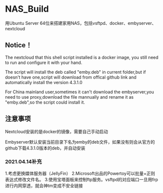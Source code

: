 # NAS_Build
  用Ubuntu Server 64位来搭建家用NAS，包括vsftpd、docker、embyserver、nextcloud

## Notice！
  The nextcloud that this shell script installed is a docker image, you still need to run and configure it with your hand.
  
  The script will install the deb called "emby.deb" in current folder,but if doesn't have one,script will download from offical github link and automatically install the version 4.3.1.0
  
  For China mainland user,sometimes it can't download the embyserver,you need to use proxy,download the file mannually and rename it as "emby.deb",so the script could install it.
  
## 注意事项
  Nextcloud安装的是docker的镜像，需要自己手动启动
  
  Embyserver默认安装当前目录下名为emby的deb文件，如果没有则会从官方的github下载4.3.1.0版本的deb，并自动安装
  
 ### 2021.04.14补充
  1.考虑更换媒体服务器（JellyFin）
  2.Microsoft出品的Powertoy可以批量+正则表达式修改文件名。
  3.使用宝塔面板来控制ftp服务。vsftpd的对应端口一旦用frp进行内网穿透，就会神tm变成不安全链接
